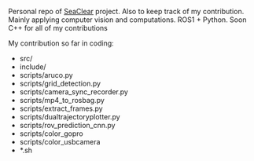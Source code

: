 Personal repo of [SeaClear](https://costinchitic.co/seaclear) project. Also to keep track of my contribution.
Mainly applying computer vision and computations. 
ROS1 + Python. 
Soon C++ for all of my contributions


My contribution so far in coding:
* src/
* include/
* scripts/aruco.py
* scripts/grid_detection.py
* scripts/camera_sync_recorder.py
* scripts/mp4_to_rosbag.py
* scripts/extract_frames.py
* scripts/dualtrajectoryplotter.py
* scripts/rov_prediction_cnn.py
* scripts/color_gopro
* scripts/color_usbcamera
* *.sh
